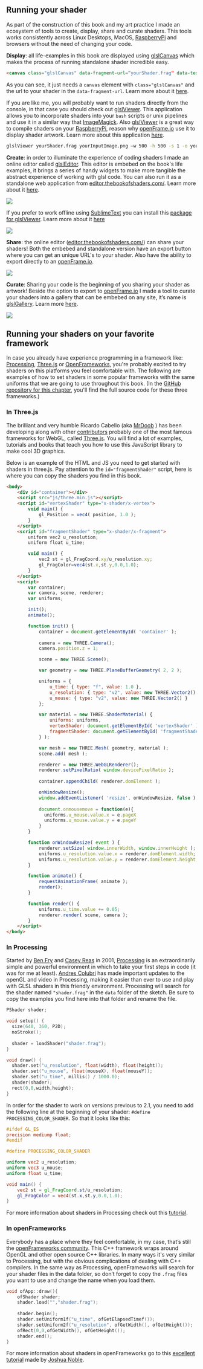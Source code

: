 ## Running your shader

As part of the construction of this book and my art practice I made an ecosystem of tools to create, display, share and curate shaders. This tools works consistently across Linux Desktops, MacOS, [RaspberryPi](https://www.raspberrypi.org/) and browsers without the need of changing your code.

**Display**: all life-examples in this book are displayed using [glslCanvas](https://github.com/patriciogonzalezvivo/glslCanvas) which makes the process of running standalone shader incredible easy. 

```html
<canvas class="glslCanvas" data-fragment-url=“yourShader.frag" data-textures=“yourInputImage.png” width="500" height="500"></canvas>
```

As you can see, it just needs a ```canvas``` element with ```class="glslCanvas"``` and the url to your shader in the ```data-fragment-url```. Learn more about it [here](https://github.com/patriciogonzalezvivo/glslCanvas).

If you are like me, you will probably want to run shaders directly from the console, in that case you should check out [glslViewer](https://github.com/patriciogonzalezvivo/glslViewer). This application allows you to incorporate shaders into your ```bash``` scripts or unix pipelines and use it in a similar way that [ImageMagick](http://www.imagemagick.org/script/index.php). Also [glslViewer](https://github.com/patriciogonzalezvivo/glslViewer) is a great way to compile shaders on your [RaspberryPi](https://www.raspberrypi.org/), reason why [openFrame.io](http://openframe.io/) use it to display shader artwork. Learn more about this application [here](https://github.com/patriciogonzalezvivo/glslViewer).

```bash
glslViewer yourShader.frag yourInputImage.png —w 500 -h 500 -s 1 -o yourOutputImage.png
```

**Create**: in order to illuminate the experience of coding shaders I made an online editor called [glslEditor](https://github.com/patriciogonzalezvivo/glslEditor). This editor is embebed on the book's life examples, it brings a series of handy widgets to make more tangible the abstract experience of working with glsl code. You can also run it as a standalone web application from [editor.thebookofshaders.com/](http://editor.thebookofshaders.com/). Learn more about it [here](https://github.com/patriciogonzalezvivo/glslEditor).

![](glslEditor-01.gif)

If you prefer to work offline using [SublimeText](https://www.sublimetext.com/) you can install this [package for glslViewer](https://packagecontrol.io/packages/glslViewer). Learn more about it [here](https://github.com/patriciogonzalezvivo/sublime-glslViewer)

![](glslViewer.gif)

**Share**: the online editor ([editor.thebookofshaders.com/](http://editor.thebookofshaders.com/)) can share your shaders! Both the embebed and standalone version have an export button where you can get an unique URL's to your shader. Also have the ability to export directly to an [openFrame.io](http://openframe.io/).

![](glslEditor-00.gif)

**Curate**: Sharing your code is the beginning of you sharing your shader as artwork! Beside the option to export to [openFrame.io](http://openframe.io/) I made a tool to curate your shaders into a gallery that can be embebed on any site, it’s name is [glslGallery](https://github.com/patriciogonzalezvivo/glslGallery). Learn more [here](https://github.com/patriciogonzalezvivo/glslGallery).

![](glslGallery.gif)

## Running your shaders on your favorite framework

In case you already have experience programming in a framework like: [Processing](https://processing.org/), [Three.js](http://threejs.org/) or [OpenFrameworks](http://openframeworks.cc/), you're probably excited to try shaders on this platforms you feel comfortable with. The following are examples of how to set shaders in some popular frameworks with the same uniforms that we are going to use throughout this book. (In the [GitHub repository for this chapter](https://github.com/patriciogonzalezvivo/thebookofshaders/tree/master/04), you'll find the full source code for these three frameworks.)

### In **Three.js**
 
The brilliant and very humble Ricardo Cabello (aka [MrDoob](https://twitter.com/mrdoob) ) has been developing along with other [contributors](https://github.com/mrdoob/three.js/graphs/contributors) probably one of the most famous frameworks for WebGL, called [Three.js](http://threejs.org/). You will find a lot of examples, tutorials and books that teach you how to use this JavaScript library to make cool 3D graphics. 

Below is an example of the HTML and JS you need to get started with shaders in three.js. Pay attention to the ```id="fragmentShader"``` script, here is where you can copy the shaders you find in this book.

```html
<body>
    <div id="container"></div>
    <script src="js/three.min.js"></script>
    <script id="vertexShader" type="x-shader/x-vertex">
        void main() {
            gl_Position = vec4( position, 1.0 );
        }
    </script>
    <script id="fragmentShader" type="x-shader/x-fragment">
        uniform vec2 u_resolution;
        uniform float u_time;

        void main() {
            vec2 st = gl_FragCoord.xy/u_resolution.xy;
            gl_FragColor=vec4(st.x,st.y,0.0,1.0);
        }
    </script>
    <script>
        var container;
        var camera, scene, renderer;
        var uniforms;

        init();
        animate();

        function init() {
            container = document.getElementById( 'container' );
            
            camera = new THREE.Camera();
            camera.position.z = 1;

            scene = new THREE.Scene();

            var geometry = new THREE.PlaneBufferGeometry( 2, 2 );

            uniforms = {
                u_time: { type: "f", value: 1.0 },
                u_resolution: { type: "v2", value: new THREE.Vector2() },
                u_mouse: { type: "v2", value: new THREE.Vector2() }
            };

            var material = new THREE.ShaderMaterial( {
                uniforms: uniforms,
                vertexShader: document.getElementById( 'vertexShader' ).textContent,
                fragmentShader: document.getElementById( 'fragmentShader' ).textContent
            } );

            var mesh = new THREE.Mesh( geometry, material );
            scene.add( mesh );

            renderer = new THREE.WebGLRenderer();
            renderer.setPixelRatio( window.devicePixelRatio );
            
            container.appendChild( renderer.domElement );

            onWindowResize();
            window.addEventListener( 'resize', onWindowResize, false );
            
            document.onmousemove = function(e){
              uniforms.u_mouse.value.x = e.pageX
              uniforms.u_mouse.value.y = e.pageY
            }
        }

        function onWindowResize( event ) {
            renderer.setSize( window.innerWidth, window.innerHeight );
            uniforms.u_resolution.value.x = renderer.domElement.width;
            uniforms.u_resolution.value.y = renderer.domElement.height;
        }

        function animate() {
            requestAnimationFrame( animate );
            render();
        }

        function render() {
            uniforms.u_time.value += 0.05;
            renderer.render( scene, camera );
        }
    </script>
</body>
```

### In **Processing**

Started by [Ben Fry](http://benfry.com/) and [Casey Reas](http://reas.com/) in 2001, [Processing](https://processing.org/) is an extraordinarily simple and powerful environment in which to take your first steps in code (it was for me at least). [Andres Colubri](https://codeanticode.wordpress.com/) has made important updates to the openGL and video in Processing, making it easier than ever to use and play with GLSL shaders in this friendly environment. Processing will search for the shader named ```"shader.frag"``` in the ```data``` folder of the sketch. Be sure to copy the examples you find here into that folder and rename the file.

```cpp
PShader shader;

void setup() {
  size(640, 360, P2D);
  noStroke();
  
  shader = loadShader("shader.frag");
}

void draw() {
  shader.set("u_resolution", float(width), float(height));
  shader.set("u_mouse", float(mouseX), float(mouseY));
  shader.set("u_time", millis() / 1000.0);
  shader(shader);
  rect(0,0,width,height);
}
```

In order for the shader to work on versions previous to 2.1, you need to add the following line at the beginning of your shader: ```#define PROCESSING_COLOR_SHADER```. So that it looks like this:

```glsl
#ifdef GL_ES
precision mediump float;
#endif

#define PROCESSING_COLOR_SHADER

uniform vec2 u_resolution;
uniform vec3 u_mouse;
uniform float u_time;

void main() {
    vec2 st = gl_FragCoord.st/u_resolution;
    gl_FragColor = vec4(st.x,st.y,0.0,1.0);
}
```

For more information about shaders in Processing check out this [tutorial](https://processing.org/tutorials/pshader/).

### In **openFrameworks**

Everybody has a place where they feel comfortable, in my case, that’s still the [openFrameworks community](http://openframeworks.cc/). This C++ framework wraps around OpenGL and other open source C++ libraries. In many ways it's very similar to Processing, but with the obvious complications of dealing with C++ compilers. In the same way as Processing, openFrameworks will search for your shader files in the data folder, so don’t forget to copy the ```.frag``` files you want to use and change the name when you load them.
 
```cpp
void ofApp::draw(){
    ofShader shader;
    shader.load("","shader.frag");
    
    shader.begin();
    shader.setUniform1f("u_time", ofGetElapsedTimef());
    shader.setUniform2f("u_resolution", ofGetWidth(), ofGetHeight());
    ofRect(0,0,ofGetWidth(), ofGetHeight());
    shader.end();
}
```

For more information about shaders in openFrameworks go to this [excellent tutorial](http://openframeworks.cc/tutorials/graphics/shaders.html) made by [Joshua Noble](http://thefactoryfactory.com/).
